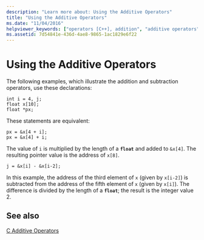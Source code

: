 ```yaml
---
description: "Learn more about: Using the Additive Operators"
title: "Using the Additive Operators"
ms.date: "11/04/2016"
helpviewer_keywords: ["operators [C++], addition", "additive operators"]
ms.assetid: 7d54841e-436d-4ae8-9865-1ac1829e6f22
---
```

# Using the Additive Operators

The following examples, which illustrate the addition and subtraction operators, use these declarations:

```
int i = 4, j;
float x[10];
float *px;
```

These statements are equivalent:

```
px = &x[4 + i];
px = &x[4] + i;
```

The value of `i` is multiplied by the length of a **`float`** and added to `&x[4]`. The resulting pointer value is the address of `x[8]`.

```
j = &x[i] - &x[i-2];
```

In this example, the address of the third element of `x` (given by `x[i-2]`) is subtracted from the address of the fifth element of `x` (given by `x[i]`). The difference is divided by the length of a **`float`**; the result is the integer value 2.

## See also

[C Additive Operators](../c-language/c-additive-operators.md)
